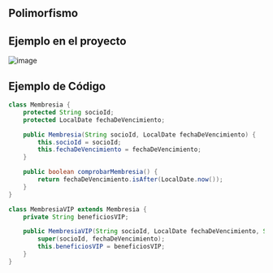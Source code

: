 ## Polimorfismo

## Ejemplo en el proyecto
![image](https://github.com/user-attachments/assets/e7485880-0b27-4158-8fe0-dc4aa4e6feb4)

## Ejemplo de Código

```java
class Membresia {
    protected String socioId;
    protected LocalDate fechaDeVencimiento;

    public Membresia(String socioId, LocalDate fechaDeVencimiento) {
        this.socioId = socioId;
        this.fechaDeVencimiento = fechaDeVencimiento;
    }

    public boolean comprobarMembresia() {
        return fechaDeVencimiento.isAfter(LocalDate.now());
    }
}

class MembresiaVIP extends Membresia {
    private String beneficiosVIP;

    public MembresiaVIP(String socioId, LocalDate fechaDeVencimiento, String beneficiosVIP) {
        super(socioId, fechaDeVencimiento);
        this.beneficiosVIP = beneficiosVIP;
    }
}
```
